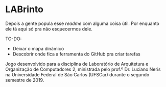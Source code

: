 # LABrinto

Depois a gente popula esse *readme* com alguma coisa útil. Por enquanto ele tá aqui só pra não esquecermos dele.

TO-DO: 
- Deixar o mapa dinâmico
- Descobrir onde fica a ferramenta do GitHub pra criar tarefas

Jogo desenvolvido para a disciplina de Laboratório de Arquitetura e Organização de Computadores 2, ministrada pelo prof.º Dr. Luciano Neris na Universidade Federal de São Carlos (UFSCar) durante o segundo semestre de 2019.
